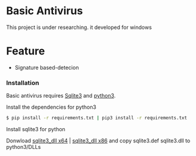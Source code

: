 # Basic Antivirus

This project is under researching. it developed for windows

# Feature

  - Signature based-detecion

### Installation

Basic antivirus requires [Sqlite3](https://www.sqlite.org/download.html) and [python3](https://repo.anaconda.com/archive/Anaconda3-2020.02-Windows-x86_64.exe).

Install the dependencies for python3

```sh
$ pip install -r requirements.txt | pip3 install -r requirements.txt
```

Install sqlite3 for python

Donwload [sqlite3_dll x64](https://www.sqlite.org/2020/sqlite-dll-win64-x64-3320300.zip) | [sqlite3_dll x86](https://www.sqlite.org/2020/sqlite-dll-win32-x86-3320300.zip) and copy sqlite3.def sqlite3.dll to python3/DLLs
